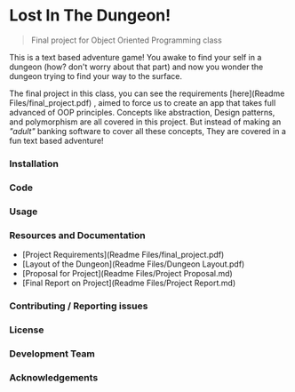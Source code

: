 # Lost In The Dungeon!
> Final project for Object Oriented Programming class

This is a text based adventure game! You awake to find your self in a dungeon (how? don't worry about that part) and now you wonder the dungeon trying to find your way to the surface. 

The final project in this class, you can see the requirements 
[here](Readme Files/final_project.pdf)
, aimed to force us to create an app that takes full advanced of OOP principles. Concepts like abstraction, Design patterns, and polymorphism are all covered in this project. But instead of making an *"adult"* banking software to cover all these concepts, They are covered in a fun text based adventure!

### Installation

### Code

### Usage

### Resources and Documentation

- [Project Requirements](Readme Files/final_project.pdf)
- [Layout of the Dungeon](Readme Files/Dungeon Layout.pdf)
- [Proposal for Project](Readme Files/Project Proposal.md)
- [Final Report on Project](Readme Files/Project Report.md)

### Contributing / Reporting issues

### License

### Development Team

### Acknowledgements